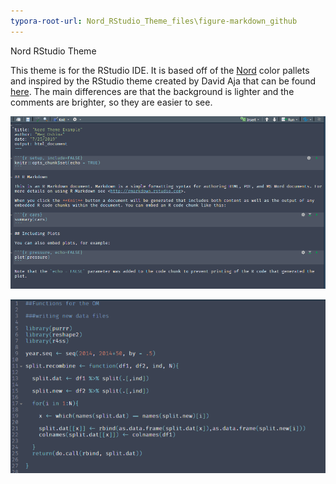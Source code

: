 ```yaml
---
typora-root-url: Nord_RStudio_Theme_files\figure-markdown_github
---
```


Nord RStudio Theme

This theme is for the RStudio IDE. It is based off of the [Nord](https://www.nordtheme.com/ports) color pallets and inspired by the RStudio theme  created by David Aja that can be found [here](https://github.com/edavidaja/nord-rstudio). The main differences are that the background is lighter and the comments are brighter, so they are easier to see.   

![markdown_ss](/markdown_ss.PNG)

![code_ss](/code_ss.PNG)

